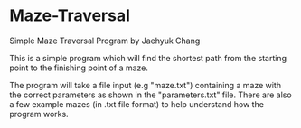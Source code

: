 # Maze-Traversal
Simple Maze Traversal Program by Jaehyuk Chang

This is a simple program which will find the shortest path from the starting point to the finishing point of a maze.

The program will take a file input (e.g "maze.txt") containing a maze with the correct parameters as shown in the "parameters.txt" file.
There are also a few example mazes (in .txt file format) to help understand how the program works.


